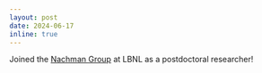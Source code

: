 ```yaml
---
layout: post
date: 2024-06-17
inline: true
---
```

Joined the <a href="https://nachmangroup.github.io/">Nachman Group</a> at LBNL as a postdoctoral researcher!
